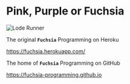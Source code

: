 # Pink, Purple or Fuchsia

![Lode Runner](assets/images/gifs/lode-runner.gif "Lode Runner")

The original **`Fuchsia`** Programming on Heroku

https://fuchsia.herokuapp.com/

The home of **`Fuchsia`** Programming on GitHub

https://fuchsia-programming.github.io
